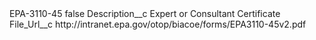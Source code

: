 <?xml version="1.0" encoding="UTF-8"?>
<CustomMetadata xmlns="http://soap.sforce.com/2006/04/metadata" xmlns:xsi="http://www.w3.org/2001/XMLSchema-instance" xmlns:xsd="http://www.w3.org/2001/XMLSchema">
    <label>EPA-3110-45</label>
    <protected>false</protected>
    <values>
        <field>Description__c</field>
        <value xsi:type="xsd:string">Expert or Consultant Certificate</value>
    </values>
    <values>
        <field>File_Url__c</field>
        <value xsi:type="xsd:string">http://intranet.epa.gov/otop/biacoe/forms/EPA3110-45v2.pdf</value>
    </values>
</CustomMetadata>
